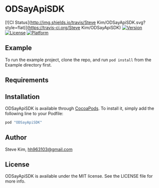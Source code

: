 # ODSayApiSDK

[![CI Status](http://img.shields.io/travis/Steve Kim/ODSayApiSDK.svg?style=flat)](https://travis-ci.org/Steve Kim/ODSayApiSDK)
[![Version](https://img.shields.io/cocoapods/v/ODSayApiSDK.svg?style=flat)](http://cocoapods.org/pods/ODSayApiSDK)
[![License](https://img.shields.io/cocoapods/l/ODSayApiSDK.svg?style=flat)](http://cocoapods.org/pods/ODSayApiSDK)
[![Platform](https://img.shields.io/cocoapods/p/ODSayApiSDK.svg?style=flat)](http://cocoapods.org/pods/ODSayApiSDK)

## Example

To run the example project, clone the repo, and run `pod install` from the Example directory first.

## Requirements

## Installation

ODSayApiSDK is available through [CocoaPods](http://cocoapods.org). To install
it, simply add the following line to your Podfile:

```ruby
pod "ODSayApiSDK"
```

## Author

Steve Kim, hh963103@gmail.com

## License

ODSayApiSDK is available under the MIT license. See the LICENSE file for more info.
